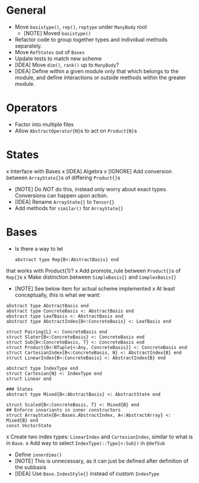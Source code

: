 # General
- Move `basistype()`, `rep()`, `reptype` under `ManyBody` root
  - [NOTE] Moved `basistype()`
- Refactor code to group together types and individual methods separately.
- Move `RefStates` out of `Bases`
- Update tests to match new scheme
- [IDEA] Move `dim()`, `rank()` up to `ManyBody`?
- [IDEA] Define within a given module only that which belongs to the module, and define
  interactions or outside methods within the greater module.

# Operators
- Factor into multiple files
- Allow `AbstractOperator{N}`s to act on `Product{N}`s

# States
x Interface with Bases
x [IDEA] Algebra
x [IGNORE] Add conversion between `ArrayState{}`s of differing `Product{}`s
  - [NOTE] Do *NOT* do this, instead only worry about exact types. Conversions can happen
    upon action.
- [IDEA] Rename `ArrayState{}` to `Tensor{}`
- Add methods for `similar()` for `ArrayState{}`

# Bases
- Is there a way to let
  ```
  abstract type Rep{B<:AbstractBasis} end
  ```
that works with Product{1}?
x Add promote_rule between `Product{}`s of `Rep{}`s
x Make distinction between `SimpleBasis{}` and `ComplexBasis{}`
  - [NOTE] See below item for actual scheme implemented
x At least conceptually, this is what we want:
  ```
  abstract type AbstractBasis end
  abstract type ConcreteBasis <: AbstractBasis end
  abstract type LeafBasis <: AbstractBasis end
  abstract type AbstractIndex{B<:ConcreteBasis} <: LeafBasis end

  struct Pairing{L} <: ConcreteBasis end
  struct Slater{B<:ConcreteBasis} <: ConcreteBasis end
  struct Sub{B<:ConcreteBasis, T} <: ConcreteBasis end
  struct Product{B<:NTuple{<:Any, ConcreteBasis}} <: ConcreteBasis end
  struct CartesianIndex{B<:ConcreteBasis, N} <: AbstractIndex{B} end
  struct LinearIndex{B<:ConcreteBasis} <: AbstractIndex{B} end

  abstract type IndexType end
  struct Cartesian{N} <: IndexType end
  struct Linear end

  ### States
  abstract type Mixed{B<:AbstractBasis} <: AbstractState end

  struct Scaled{B<:ConcreteBasis, T} <: Mixed{B} end
  ## Enforce invariants in inner constructors
  struct ArrayState{B<:Bases.AbstractIndex, A<:AbstractArray} <: Mixed{B} end
  const VectorState
  ```
x Create two index types: `LinearIndex` and `CartesianIndex`, similar to what is in `Base`.
x Add way to select `IndexType(::Type{<:Sub})` in `@defSub`
  - Define `innerdims()`
  - [NOTE] This is unnecessary, as it can just be defined after definition of the subbasis
- [IDEA] Use `Base.IndexStyle{}` instead of custom `IndexType`
